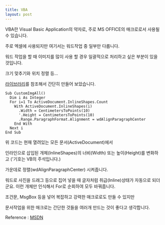 ```yaml
---
title: VBA
layout: post
---
```


VBA란 Visual Basic Application의 약자로, 주로 MS OFFICE의 매크로로서 사용될 수 있습니다.

주로 엑셀에 사용되지만 여기서는 워드작업 중 일부만 다룹니다.

워드 작업을 할 때 이미지를 많이 사용 할 경우 일괄적으로 처리하고 싶은 부분이 있을 것입니다.

크기 맞추기와 위치 정렬 등...

[라이브러리](https://github.com/lastone9182/VBA-content)를 참조해서 간단히 만들어 보았습니다.

```vbnet
Sub CustomImgAll()
  Dim i As Integer
  For i=1 To ActiveDocument.InlineShapes.Count
    With ActiveDocument.InlineShapes(i)
      .Width = CentimetersToPoints(10)
      '.Height = CentimetersToPoints(10)
      .Range.ParagraphFormat.Alignment = wdAlignParagraphCenter
    End With
  Next i
End Sub

```

위 코드는 현재 열려있는 모든 문서(ActiveDocument)에서

인라인으로 삽입된 개체(InlineShapes)의 너비(Width) 또는 높이(Height)를 변화하고
('기호는 VB의 주석입니다.)

가운데로 정렬(wdAlignParagraphCenter) 시켜줍니다.

워드로 사진을 드래그 등으로 집어 넣을 때 글자처럼 취급(Inline)상태가 자동으로 되더군요. 이런 개체만 인식해서 For로 순회하여 모두 바꿔줍니다.

조건문, MsgBox 등을 넣어 복잡하고 강력한 매크로로도 만들 수 있지만

문서작업을 위한 매크로는 간단한 것들을 여러개 만드는 것이 좋다고 생각합니다.

Reference : [MSDN](https://msdn.microsoft.com/en-us/library/office/gg264383.aspx)
